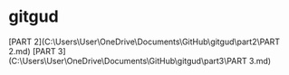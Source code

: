 # gitgud
 


[PART 2](C:\Users\User\OneDrive\Documents\GitHub\gitgud\part2\PART 2.md)
[PART 3](C:\Users\User\OneDrive\Documents\GitHub\gitgud\part3\PART 3.md)

